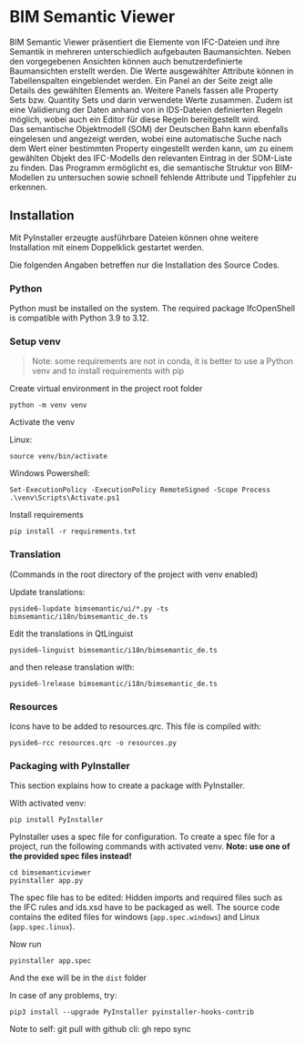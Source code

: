 # BIM Semantic Viewer

BIM Semantic Viewer
präsentiert die Elemente von IFC-Dateien und ihre Semantik in mehreren 
unterschiedlich aufgebauten Baumansichten. Neben den vorgegebenen Ansichten 
können auch benutzerdefinierte Baumansichten erstellt werden. Die Werte 
ausgewählter Attribute können in Tabellenspalten eingeblendet werden.
Ein Panel an der Seite zeigt alle Details des gewählten Elements an. 
Weitere Panels fassen alle Property Sets bzw. Quantity Sets und darin verwendete Werte zusammen.
Zudem ist eine Validierung der Daten anhand von in IDS-Dateien definierten Regeln 
möglich, wobei auch ein Editor für diese Regeln bereitgestellt wird.  
Das semantische Objektmodell (SOM) der Deutschen Bahn kann ebenfalls eingelesen
und angezeigt werden, wobei eine automatische Suche nach dem Wert einer 
bestimmten Property eingestellt werden kann, um zu einem gewählten Objekt 
des IFC-Modells den relevanten Eintrag in der SOM-Liste zu finden.
Das Programm ermöglicht es, die semantische Struktur von BIM-Modellen zu untersuchen
sowie schnell fehlende Attribute und Tippfehler zu erkennen. 



## Installation 

Mit PyInstaller erzeugte ausführbare Dateien können ohne weitere Installation 
mit einem Doppelklick gestartet werden. 

Die folgenden Angaben betreffen nur die Installation des Source Codes.
### Python

Python must be installed on the system.
The required package IfcOpenShell is compatible with Python 3.9 to 3.12.

### Setup venv
> Note: some requirements are not in conda, it is better to use a Python venv and to install requirements with pip

Create virtual environment in the project root folder
```
python -m venv venv
```

Activate the venv

Linux:
```
source venv/bin/activate
```

Windows Powershell:
```
Set-ExecutionPolicy -ExecutionPolicy RemoteSigned -Scope Process
.\venv\Scripts\Activate.ps1
```

Install requirements
```
pip install -r requirements.txt
```
### Translation
(Commands in the root directory of the project with venv enabled)

Update translations:
```
pyside6-lupdate bimsemantic/ui/*.py -ts bimsemantic/i18n/bimsemantic_de.ts
```

Edit the translations in QtLinguist 
```
pyside6-linguist bimsemantic/i18n/bimsemantic_de.ts
```

and then release translation with:
```
pyside6-lrelease bimsemantic/i18n/bimsemantic_de.ts
```

### Resources

Icons have to be added to resources.qrc. This file is compiled with:

```
pyside6-rcc resources.qrc -o resources.py
```


### Packaging with PyInstaller
This section explains how to create a package with PyInstaller.

With activated venv:
```
pip install PyInstaller
```

PyInstaller uses a spec file for configuration.
To create a spec file for a project, run the following commands with activated venv. **Note: use one of the provided spec files instead!**
```
cd bimsemanticviewer
pyinstaller app.py
```

The spec file has to be edited: Hidden imports and required files such as the
IFC rules and ids.xsd have to be packaged as well. The source code contains the edited 
files for windows (`app.spec.windows`) and Linux (`app.spec.linux`).

Now run
```
pyinstaller app.spec
```
And the exe will be in the `dist` folder

In case of any problems, try:
```
pip3 install --upgrade PyInstaller pyinstaller-hooks-contrib
```

Note to self: git pull with github cli: gh repo sync

